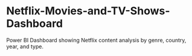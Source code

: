 # Netflix-Movies-and-TV-Shows-Dashboard
Power BI Dashboard showing Netflix content analysis by genre, country, year, and type.
